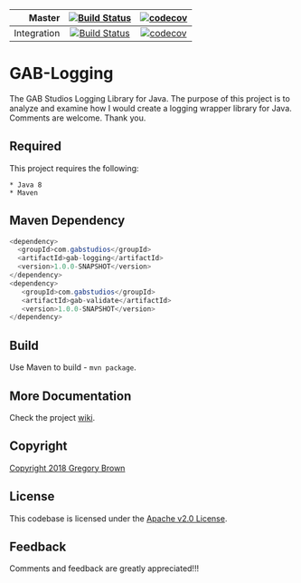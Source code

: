 
Master | [![Build Status](https://travis-ci.org/gab-studios/gab-logging.svg?branch=master)](https://travis-ci.org/gab-studios/gab-logging) | [![codecov](https://codecov.io/gh/gab-studios/gab-logging/branch/master/graph/badge.svg)](https://codecov.io/gh/gab-studios/gab-logging)
---: | :---: | :---:
Integration | [![Build Status](https://travis-ci.org/gab-studios/gab-logging.svg?branch=integration)](https://travis-ci.org/gab-studios/gab-logging) | [![codecov](https://codecov.io/gh/gab-studios/gab-logging/branch/integration/graph/badge.svg)](https://codecov.io/gh/gab-studios/gab-logging)


GAB-Logging
=======

The GAB Studios Logging Library for Java.  The purpose of this project is to analyze and examine how I would create a logging wrapper library for Java.  Comments are welcome.  Thank you.


Required
---------
This project requires the following: 

    * Java 8
    * Maven
    
Maven Dependency
---------
```java
<dependency>
  <groupId>com.gabstudios</groupId>
  <artifactId>gab-logging</artifactId>
  <version>1.0.0-SNAPSHOT</version>
</dependency>
<dependency>
   <groupId>com.gabstudios</groupId>
   <artifactId>gab-validate</artifactId>
   <version>1.0.0-SNAPSHOT</version>
</dependency>
```

Build
---------
Use Maven to build - `mvn package`.


More Documentation
------------------
Check the project [wiki].


Copyright
-------
[Copyright 2018 Gregory Brown]


License
-------
This codebase is licensed under the [Apache v2.0 License].


Feedback
---------
Comments and feedback are greatly appreciated!!!


[Copyright 2018 Gregory Brown]: https://github.com/gab-studios/gab-logging/tree/master/COPYRIGHT.txt
[Apache v2.0 License]: https://github.com/gab-studios/gab-logging/tree/master/LICENSE.txt
[wiki]: https://github.com/gab-studios/gab-logging/wiki
[examples]: https://github.com/gab-studios/gab-logging/wiki/Examples
